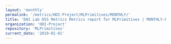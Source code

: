 ```yaml
---
layout: 'monthly'
permalink: '/metrics/HDI-Project/MLPrimitives/MONTHLY/'
title: 'DAI Lab OSS Metrics Metrics report for MLPrimitives | MONTHLY-REPORT-2019-01-01'
organization: 'HDI-Project'
repository: 'MLPrimitives'
current_date: '2019-01-01'
---
```


